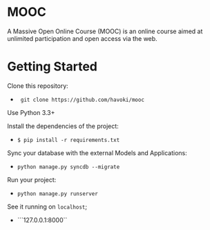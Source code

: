 MOOC
========
A Massive Open Online Course (MOOC) is an online course aimed at unlimited participation and open access via the web. 

Getting Started
===================

Clone this repository:

  - ``` git clone https://github.com/havoki/mooc``` 

Use Python 3.3+

Install the dependencies of the project:
  - `$ pip install -r requirements.txt`

Sync your database with the external Models and Applications: 
  - ```python manage.py syncdb --migrate``` 

Run your project:
  - ```python manage.py runserver``` 

See it running on `localhost`; 
  - ```127.0.0.1:8000``
